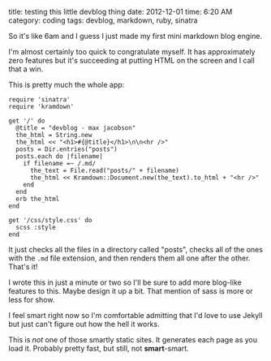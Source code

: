 title: testing this little devblog thing
date: 2012-12-01
time: 6:20 AM
category: coding
tags: devblog, markdown, ruby, sinatra

So it's like 6am and I guess I just made my first mini markdown blog engine.

I'm almost certainly too quick to congratulate myself. It has approximately zero features but it's succeeding at putting HTML on the screen and I call that a win.

This is pretty much the whole app:

    require 'sinatra'
    require 'kramdown'

    get '/' do
      @title = "devblog - max jacobson"
      the_html = String.new
      the_html << "<h1>#{@title}</h1>\n\n<hr />"
      posts = Dir.entries("posts")
      posts.each do |filename|
        if filename =~ /.md/
          the_text = File.read("posts/" + filename)
          the_html << Kramdown::Document.new(the_text).to_html + "<hr />"
        end
      end
      erb the_html
    end

    get '/css/style.css' do
      scss :style
    end

It just checks all the files in a directory called "posts", checks all of the ones with the `.md` file extension, and then renders them all one after the other. That's it!

I wrote this in just a minute or two so I'll be sure to add more blog-like features to this. Maybe design it up a bit. That mention of sass is more or less for show.

I feel smart right now so I'm comfortable admitting that I'd love to use Jekyll but just can't figure out how the hell it works.

This is *not* one of those smartly static sites. It generates each page as you load it. Probably pretty fast, but still, not **smart**-smart.


